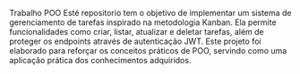 Trabalho POO
Esté repositorio tem o objetivo de implementar um sistema de gerenciamento de tarefas inspirado na metodologia Kanban.
Ela permite funcionalidades como criar, listar, atualizar e deletar tarefas, além de proteger os endpoints através de autenticação JWT. Este projeto foi elaborado para reforçar os conceitos práticos de POO, servindo como uma aplicação prática dos conhecimentos adquiridos.

